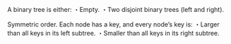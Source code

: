
A binary tree is either:
・Empty.
・Two disjoint binary trees (left and right).

Symmetric order. Each node has a key, and every node’s key is:
・Larger than all keys in its left subtree. ・Smaller than all keys in its right subtree.